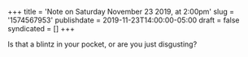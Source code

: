 +++
title = 'Note on Saturday November 23 2019, at 2:00pm'
slug = '1574567953'
publishdate = 2019-11-23T14:00:00-05:00
draft = false
syndicated = []
+++

Is that a blintz in your pocket, or are you just disgusting?
